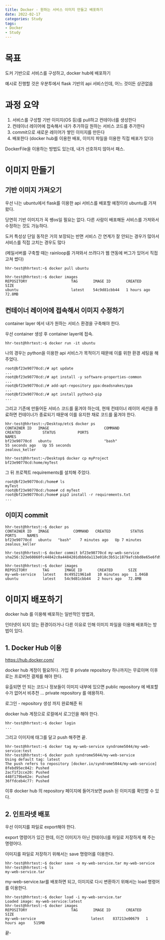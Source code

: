```yaml
---
title: Docker - 원하는 서비스 이미지 만들고 배포하기
date: 2022-02-17
categories: Study
tags:
- Docker
- Study
---
```


# 목표

도커 기반으로 서비스를 구성하고, docker hub에 배포하기

예시로 진행할 것은 우분투에서 flask 기반의 api 서비스인데, 어느 것이든 상관없음

# 과정 요약

1. 서비스를 구성할 기반 이미지(OS 등)를 pull하고 컨테이너를 생성한다
2. 컨테이너 레이어에 접속해서 내가 추가하길 원하는 서비스 코드를 추가한다
3. commit으로 새로운 레이어가 쌓인 이미지를 만든다
4. 배포한다 (docker hub를 이용한 배포, 이미지 파일을 이용한 직접 배포가 있다)

DockerFile을 이용하는 방법도 있는데, 내가 선호하지 않아서 패스.

# 이미지 만들기

## 기반 이미지 가져오기

우선 나는 ubuntu에서 flask를 이용한 api 서비스를 배포할 예정이라 ubuntu를 가져왔다.

당연히 기반 이미지가 꼭 쌩os일 필요는 없다. 다른 사람이 배포해둔 서비스를 가져와서 수정하는 것도 가능하다.

도커 특성상 단일 동작은 거의 보장되는 반면 서비스 간 연계가 잘 안되는 경우가 많아서 서비스를 직접 고치는 경우도 많다

(메일서버를 구축할 때는 rainloop를 가져와서 쓰려다가 웹 연동에 버그가 있어서 직접 고쳐 썼다)

```shell
hhr-test@hhrtest:~$ docker pull ubuntu
```

```shell
hhr-test@hhrtest:~$ docker images
REPOSITORY                    TAG       IMAGE ID       CREATED       SIZE
ubuntu                        latest    54c9d81cbb44   1 hours ago   72.8MB
```

## 컨테이너 레이어에 접속해서 이미지 수정하기

container layer 에서 내가 원하는 서비스 환경을 구축해야 한다.

우선 container 생성 후 container layer에 접속.

```shell
hhr-test@hhrtest:~$ docker run -it ubuntu
```

나의 경우는 python을 이용한 api 서비스가 목적이기 때문에 이를 위한 환경 세팅을 해 주었다.

```shell
root@bf23e90770cd:/# apt update
...
root@bf23e90770cd:/# apt install -y software-properties-common
...
root@bf23e90770cd:/# add-apt-repository ppa:deadsnakes/ppa
...
root@bf23e90770cd:/# apt install python3-pip
...
```

그리고 기존에 만들어둔 서비스 코드를 옮겨야 하는데, 현재 컨테이너 레이어 세션을 종료하면 컨테이너가 종료되기 때문에 이를 유지한 채로 코드를 옮겨야 한다.

```shell
hhr-test@hhrtest:~/Desktop/etc$ docker ps
CONTAINER ID   IMAGE                         COMMAND                  CREATED          STATUS          PORTS                                       NAMES
bf23e90770cd   ubuntu                        "bash"                   55 seconds ago   Up 55 seconds                                               zealous_keller

hhr-test@hhrtest:~/Desktop$ docker cp myProject bf23e90770cd:home/myTest
```

그 뒤 프로젝트 requirements를 설치해 주었다.

```shell
root@bf23e90770cd:/home# ls
myTest
root@bf23e90770cd:/home# cd myTest
root@bf23e90770cd:/home# pip3 install -r requirements.txt
...
```

## 이미지 commit

```shell
hhr-test@hhrtest:~$ docker ps
CONTAINER ID   IMAGE           COMMAND   CREATED         STATUS         PORTS     NAMES
bf23e90770cd   ubuntu   "bash"    7 minutes ago   Up 7 minutes             zealous_keller

hhr-test@hhrtest:~$ docker commit bf23e90770cd my-web-service
sha256:323e60860fc44842c0a4484201dbb6da113e018c3b51c1879afcbbd8e65e6fd9

hhr-test@hhrtest:~$ docker images
REPOSITORY       TAG       IMAGE ID       CREATED       SIZE
my-web-service   latest    8c49521961a8   10 minutes ago   1.04GB
ubuntu           latest    54c9d81cbb44   2 hours ago   72.8MB
```

# 이미지 배포하기

docker hub 를 이용해 배포하는 일반적인 방법과,

인터넷이 되지 않는 환경이라거나 다른 이유로 인해 이미지 파일을 이용해 배포하는 방법이 있다.

## 1. Docker Hub 이용

https://hub.docker.com/

docker hub 계정이 필요하다. 가입 후 private repository 하나까지는 무료이며 이후로는 프로버전 결제를 해야 한다.

유출되면 안 되는 코드나 정보들이 이미지 내부에 있으면 public repository 에 배포할 수가 없어서 비추천 ... private repository 를 애용하자. 

로그인 - repository 생성 까지 완료해준 뒤

docker hub 계정으로 로컬에서 로그인을 해야 한다.

```shell
hhr-test@hhrtest:~$ docker login
...
```

그리고 이미지에 태그를 달고 push 해주면 끝.

```shell
hhr-test@hhrtest:~$ docker tag my-web-service syndrome5044/my-web-service:test
hhr-test@hhrtest:~$ docker push syndrome5044/my-web-service
Using default tag: latest
The push refers to repository [docker.io/syndrome5044/my-web-service]
8febd95ec042: Pushed
2acf1f2cce20: Pushed
448f179be62e: Pushed
36ffdceb4c77: Pushed
```

이후 docker hub 의 repository 페이지에 들어가보면 push 된 이미지를 확인할 수 있다. 

## 2. 인트라넷 배포

우선 이미지를 파일로 export해야 한다.

export 명령어가 있긴 한데, 이건 이미지가 아닌 컨테이너를 파일로 저장하게 해 주는 명령어다.

이미지를 파일로 저장하기 위해서는 save 명령어를 이용한다.

```shell
hhr-test@hhrtest:~$ docker save -o my-web-service.tar my-web-service
hhr-test@hhrtest:~$ ls
my-web-service.tar
```

my-web-service.tar를 배포하면 되고, 이미지로 다시 변환하기 위해서는 load 명령어를 이용한다. 

```shell
hhr-test@hhrtest:~$ docker load -i my-web-service.tar
Loaded image: my-web-service:latest
hhr-test@hhrtest:~$ docker images
REPOSITORY                    TAG       IMAGE ID       CREATED       SIZE
my-web-service                         latest    837213e00679   1 hours ago    515MB
```

끝-
